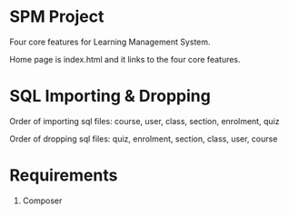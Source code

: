 # SPM Project
Four core features for Learning Management System.

Home page is index.html and it links to the four core features.

# SQL Importing & Dropping
Order of importing sql files: course, user, class, section, enrolment, quiz

Order of dropping sql files: quiz, enrolment, section, class, user, course

# Requirements
1) Composer
